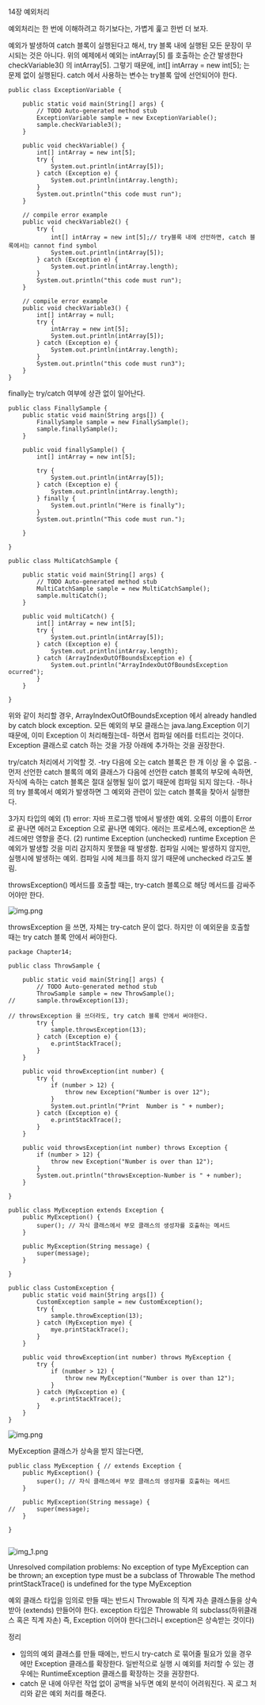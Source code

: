14장 예외처리 

예외처리는 한 번에 이해하려고 하기보다는, 가볍게 훑고 한번 더 보자. 

예외가 발생하여 catch 블록이 실행된다고 해서, try 블록 내에 실행된 모든 문장이 무시되는 것은 아니다. 
위의 예제에서 예외는 intArray[5] 를 호출하는 순간 발생한다 checkVariable3() 의 intArray[5]. 
그렇기 때문에, int[] intArray = new int[5]; 는 문제 없이 실행된다. 
catch 에서 사용하는 변수는 try블록 앞에 선언되어야 한다. 

```
public class ExceptionVariable {

	public static void main(String[] args) {
		// TODO Auto-generated method stub
		ExceptionVariable sample = new ExceptionVariable();
		sample.checkVariable3();
	}

	public void checkVariable() {
		int[] intArray = new int[5];
		try {
			System.out.println(intArray[5]);
		} catch (Exception e) {
			System.out.println(intArray.length);
		}
		System.out.println("this code must run");
	}

	// compile error example
	public void checkVariable2() {
		try {
			int[] intArray = new int[5];// try블록 내에 선언하면, catch 블록에서는 cannot find symbol
			System.out.println(intArray[5]);
		} catch (Exception e) {
			System.out.println(intArray.length);
		}
		System.out.println("this code must run");
	}

	// compile error example
	public void checkVariable3() {
		int[] intArray = null;
		try {
			intArray = new int[5];
			System.out.println(intArray[5]); 
		} catch (Exception e) {
			System.out.println(intArray.length);
		}
		System.out.println("this code must run3");
	}
}

```

finally는 try/catch 여부에 상관 없이 일어난다. 

```
public class FinallySample {
	public static void main(String args[]) {
		FinallySample sample = new FinallySample();
		sample.finallySample();
	}

	public void finallySample() {
		int[] intArray = new int[5];

		try {
			System.out.println(intArray[5]);
		} catch (Exception e) {
			System.out.println(intArray.length);
		} finally {
			System.out.println("Here is finally");
		}
		System.out.println("This code must run.");

	}

}

```

```
public class MultiCatchSample {

	public static void main(String[] args) {
		// TODO Auto-generated method stub
		MultiCatchSample sample = new MultiCatchSample();
		sample.multiCatch();
	}

	public void multiCatch() {
		int[] intArray = new int[5];
		try {
			System.out.println(intArray[5]);
		} catch (Exception e) {
			System.out.println(intArray.length);
		} catch (ArrayIndexOutOfBoundsException e) {
			System.out.println("ArrayIndexOutOfBoundsException ocurred");
		}
	}

}
```
위와 같이 처리할 경우, ArrayIndexOutOfBoundsException 에서 already handled by catch block exception.
모든 예외의 부모 클래스는 java.lang.Exception 이기 때문에, 이미 Exception 이 처리해줬는데- 하면서 컴파일 에러를 터트리는 것이다. 
Exception 클래스로 catch 하는 것을 가장 아래에 추가하는 것을 권장한다. 

try/catch 처리에서 기억할 것. 
-try 다음에 오는 catch 블록은 한 개 이상 올 수 없음. 
-먼저 선언한 catch 블록의 예외 클래스가 다음에 선언한 catch 블록의 부모에 속하면, 자식에 속하는 catch 블록은 절대 실행될 
일이 없기 때문에 컴파일 되지 않는다. 
-하나의 try 블록에서 예외가 발생하면 그 예외와 관련이 있는 catch 블록을 찾아서 실행한다. 

3가지 타입의 예외
(1) error: 자바 프로그램 밖에서 발생한 예외. 오류의 이름이 Error 로 끝나면 에러고 Exception 으로 끝나면 예외다. 
에러는 프로세스에, exception은 쓰레드에만 영향을 준다.
(2) runtime Exception (unchecked)
runtime Exception 은 예외가 발생할 것을 미리 감지하지 못했을 때 발생함. 
컴파일 시에는 발생하지 않지만, 실행시에 발생하는 예외. 컴파일 시에 체크를 하지 않기 때문에 unchecked 라고도 불림. 

throwsException() 메서드를 호출할 때는, try-catch 블록으로 해당 메서드를 감싸주어야만 한다. 

![img.png](img/throwsEx.png)

throwsException 을 쓰면, 자체는 try-catch 문이 없다. 하지만 이 예외문을 호출할 때는 try catch 블록 안에서 써야한다.

```
package Chapter14;

public class ThrowSample {

	public static void main(String[] args) {
		// TODO Auto-generated method stub
		ThrowSample sample = new ThrowSample();
//		sample.throwException(13);

// throwsException 을 쓰더라도, try catch 블록 안에서 써야한다. 
		try {
			sample.throwsException(13);
		} catch (Exception e) {
			e.printStackTrace();
		}
	}

	public void throwException(int number) {
		try {
			if (number > 12) {
				throw new Exception("Number is over 12");
			}
			System.out.println("Print  Number is " + number);
		} catch (Exception e) {
			e.printStackTrace();
		}
	}

	public void throwsException(int number) throws Exception {
		if (number > 12) {
			throw new Exception("Number is over than 12");
		}
		System.out.println("throwsException-Number is " + number);
	}

}
```

```
public class MyException extends Exception {
	public MyException() {
		super(); // 자식 클래스에서 부모 클래스의 생성자를 호출하는 메서드
	}

	public MyException(String message) {
		super(message);
	}

}
```

```
public class CustomException {
	public static void main(String args[]) {
		CustomException sample = new CustomException();
		try {
			sample.throwException(13);
		} catch (MyException mye) {
			mye.printStackTrace();
		}
	}

	public void throwException(int number) throws MyException {
		try {
			if (number > 12) {
				throw new MyException("Number is over than 12");
			}
		} catch (MyException e) {
			e.printStackTrace();
		}
	}
}
```
![img.png](img/ch14Exception.png)

MyException 클래스가 상속을 받지 않는다면,

```
public class MyException { // extends Exception {
	public MyException() {
		super(); // 자식 클래스에서 부모 클래스의 생성자를 호출하는 메서드
	}

	public MyException(String message) {
//		super(message);
	}

}


```
![img_1.png](img/MyException.png)

Unresolved compilation problems:
No exception of type MyException can be thrown; an exception type must be a subclass of Throwable
The method printStackTrace() is undefined for the type MyException

예외 클래스 타입을 임의로 만들 때는 반드시 Throwable 의 직계 자손 클래스들을 상속받아 (extends) 만들어야 한다. 
exception 타입은 Throwable 의 subclass(하위클래스 혹은 직계 자손) 즉, Exception 이어야 한다(그러니 exception은 상속받는 것이다)

정리 

- 임의의 예외 클래스를 만들 때에는, 반드시 try-catch 로 묶어줄 필요가 있을 경우에만 Exception 클래스를 확장한다. 
일반적으로 실행 시 예외를 처리할 수 있는 경우에는 RuntimeException 클래스를 확장하는 것을 권장한다. 
- catch 문 내에 아무런 작업 없이 공백을 놔두면 예외 분석이 어려워진다. 꼭 로그 처리와 같은 예외 처리를 해준다. 
